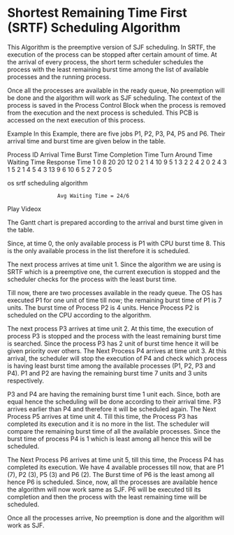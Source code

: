 # Shortest Remaining Time First (SRTF) Scheduling Algorithm

This Algorithm is the preemptive version of SJF scheduling. In SRTF, the execution of the process can be stopped after certain amount of time. At the arrival of every process, the short term scheduler schedules the process with the least remaining burst time among the list of available processes and the running process.

Once all the processes are available in the ready queue, No preemption will be done and the algorithm will work as SJF scheduling. The context of the process is saved in the Process Control Block when the process is removed from the execution and the next process is scheduled. This PCB is accessed on the next execution of this process.

Example
In this Example, there are five jobs P1, P2, P3, P4, P5 and P6. Their arrival time and burst time are given below in the table.

Process ID	Arrival Time	Burst Time	Completion Time	Turn Around Time	Waiting Time	Response Time
1	            0	            8	            20	            20	            12	                0
2	            1	            4	            10	            9	            5	                1
3	            2	            2	            4	            2	            0	                2
4	            3	            1	            5	            2	            1	                4
5	            4	            3	            13	            9	            6	                10
6	            5	            2	            7	            2	            0	                5

os srtf scheduling algorithm

                    Avg Waiting Time = 24/6

Play Videox

The Gantt chart is prepared according to the arrival and burst time given in the table.

Since, at time 0, the only available process is P1 with CPU burst time 8. This is the only available process in the list therefore it is scheduled.

The next process arrives at time unit 1. Since the algorithm we are using is SRTF which is a preemptive one, the current execution is stopped and the scheduler checks for the process with the least burst time.

Till now, there are two processes available in the ready queue. The OS has executed P1 for one unit of time till now; the remaining burst time of P1 is 7 units. The burst time of Process P2 is 4 units. Hence Process P2 is scheduled on the CPU according to the algorithm.

The next process P3 arrives at time unit 2. At this time, the execution of process P3 is stopped and the process with the least remaining burst time is searched. Since the process P3 has 2 unit of burst time hence it will be given priority over others.
The Next Process P4 arrives at time unit 3. At this arrival, the scheduler will stop the execution of P4 and check which process is having least burst time among the available processes (P1, P2, P3 and P4). P1 and P2 are having the remaining burst time 7 units and 3 units respectively.

P3 and P4 are having the remaining burst time 1 unit each. Since, both are equal hence the scheduling will be done according to their arrival time. P3 arrives earlier than P4 and therefore it will be scheduled again.
The Next Process P5 arrives at time unit 4. Till this time, the Process P3 has completed its execution and it is no more in the list. The scheduler will compare the remaining burst time of all the available processes. Since the burst time of process P4 is 1 which is least among all hence this will be scheduled.

The Next Process P6 arrives at time unit 5, till this time, the Process P4 has completed its execution. We have 4 available processes till now, that are P1 (7), P2 (3), P5 (3) and P6 (2). The Burst time of P6 is the least among all hence P6 is scheduled. Since, now, all the processes are available hence the algorithm will now work same as SJF. P6 will be executed till its completion and then the process with the least remaining time will be scheduled.

Once all the processes arrive, No preemption is done and the algorithm will work as SJF.

